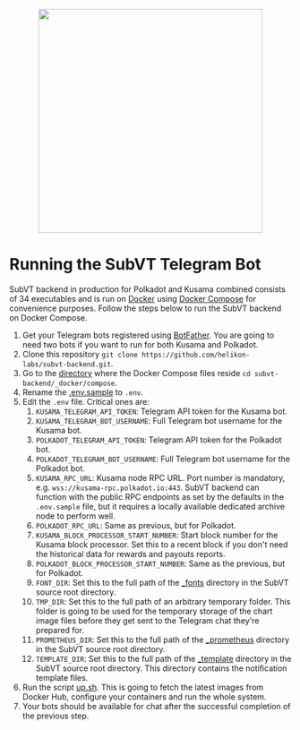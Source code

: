 <p align="center">
	<img width="400" src="https://raw.githubusercontent.com/helikon-labs/subvt/main/assets/design/logo/subvt_logo_blue.png">
</p>

# Running the SubVT Telegram Bot

SubVT backend in production for Polkadot and Kusama combined consists of 34 executables and is run on
[Docker](https://www.docker.com/) using [Docker Compose](https://docs.docker.com/compose/) for convenience purposes.
Follow the steps below to run the SubVT backend on Docker Compose.

1. Get your Telegram bots registered using [BotFather](https://t.me/BotFather). You are going to need two bots if you want to run for both Kusama and Polkadot.
2. Clone this repository `git clone https://github.com/helikon-labs/subvt-backend.git`.
3. Go to the [directory](../_docker/compose) where the Docker Compose files reside `cd subvt-backend/_docker/compose`.
4. Rename the [.env.sample](../_docker/compose/.env.sample) to `.env`.
5. Edit the `.env` file. Critical ones are:
   1. `KUSAMA_TELEGRAM_API_TOKEN`: Telegram API token for the Kusama bot.
   2. `KUSAMA_TELEGRAM_BOT_USERNAME`: Full Telegram bot username for the Kusama bot.
   3. `POLKADOT_TELEGRAM_API_TOKEN`: Telegram API token for the Polkadot bot.
   4. `POLKADOT_TELEGRAM_BOT_USERNAME`: Full Telegram bot username for the Polkadot bot.
   5. `KUSAMA_RPC_URL`: Kusama node RPC URL. Port number is mandatory, e.g. `wss://kusama-rpc.polkadot.io:443`. SubVT backend can function with the public RPC endpoints as set by the defaults in the `.env.sample` file, but it requires a locally available dedicated archive node to perform well.
   6. `POLKADOT_RPC_URL`: Same as previous, but for Polkadot.
   7. `KUSAMA_BLOCK_PROCESSOR_START_NUMBER`: Start block number for the Kusama block processor. Set this to a recent block if you don't need the historical data for rewards and payouts reports.
   8. `POLKADOT_BLOCK_PROCESSOR_START_NUMBER`: Same as the previous, but for Polkadot.
   9. `FONT_DIR`: Set this to the full path of the [_fonts](../_fonts) directory in the SubVT source root directory.
   10. `TMP_DIR`: Set this to the full path of an arbitrary temporary folder. This folder is going to be used for the temporary storage of the chart image files before they get sent to the Telegram chat they're prepared for.
   11. `PROMETHEUS_DIR`: Set this to the full path of the [_prometheus](../_prometheus) directory in the SubVT source root directory.
   12. `TEMPLATE_DIR`: Set this to the full path of the [_template](../_template) directory in the SubVT source root directory. This directory contains the notification template files.
6. Run the script [up.sh](../_docker/compose/up.sh). This is going to fetch the latest images from Docker Hub, configure your containers and run the whole system.
7. Your bots should be available for chat after the successful completion of the previous step.